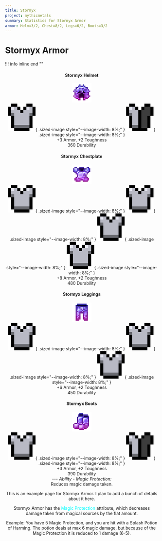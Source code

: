 ```yaml
---
title: Stormyx
project: mythicmetals
summary: Statistics for Stormyx Armor 
armor: Helm=3/2, Chest=8/2, Legs=6/2, Boots=3/2
---
```


# Stormyx Armor

!!! info inline end ""
    <center class=tooltip>
    <h4>Stormyx Helmet</h4>
    ![Image of a Stormyx Helmet, a pink and cyan chainmail helmet with a creeper face](../assets/mythicmetals/stormyx_helmet.png)<br>
    ![armor](../assets/minecraft/full_armor_icon.png){ .sized-image style="--image-width: 8%;" }
    ![armor](../assets/minecraft/half_armor_icon.png){ .sized-image style="--image-width: 8%;" }
    <br>
    +3 Armor, +2 Toughness<br>
    360 Durability<br>
    <center class=tooltip>
    <h4>Stormyx Chestplate</h4>
    ![Image of a Stormyx Helmet, a pink and cyan chainmail helmet with a creeper face](../assets/mythicmetals/stormyx_chestplate.png)<br>
    ![armor](../assets/minecraft/full_armor_icon.png){ .sized-image style="--image-width: 8%;" }
    ![armor](../assets/minecraft/full_armor_icon.png){ .sized-image style="--image-width: 8%;" }
    ![armor](../assets/minecraft/full_armor_icon.png){ .sized-image style="--image-width: 8%;" }
    ![armor](../assets/minecraft/full_armor_icon.png){ .sized-image style="--image-width: 8%;" }
    <br>
    +8 Armor, +2 Toughness<br>
    480 Durability<br>
    <h4>Stormyx Leggings</h4>
    ![Image of a Stormyx Helmet, a pink and cyan chainmail helmet with a creeper face](../assets/mythicmetals/stormyx_leggings.png)<br>
    ![armor](../assets/minecraft/full_armor_icon.png){ .sized-image style="--image-width: 8%;" }
    ![armor](../assets/minecraft/full_armor_icon.png){ .sized-image style="--image-width: 8%;" }
    ![armor](../assets/minecraft/full_armor_icon.png){ .sized-image style="--image-width: 8%;" }
    <br>
    +6 Armor, +2 Toughness<br>
    450 Durability<br>
    <h4>Stormyx Boots</h4>
    ![Image of a Stormyx Helmet, a pink and cyan chainmail helmet with a creeper face](../assets/mythicmetals/stormyx_boots.png)<br>
    ![armor](../assets/minecraft/full_armor_icon.png){ .sized-image style="--image-width: 8%;" }
    ![armor](../assets/minecraft/half_armor_icon.png){ .sized-image style="--image-width: 8%;" }
    <br>
    +3 Armor, +2 Toughness<br>
    390 Durability<br>
    ---
    *Ability - Magic Protection:* <br>
    Reduces magic damage taken.<br>
    </center>

This is an example page for Stormyx Armor. I plan to add a bunch of details about it here.

Stormyx Armor has the <span style="color:cyan">Magic Protection</span> attribute, which decreases damage taken from magical sources by the flat amount. 

Example: You have 5 Magic Protection, and you are hit with a Splash Potion of Harming. The potion deals at max 6 magic damage, but because of the Magic Protection it is reduced to 1 damage (6-5).

